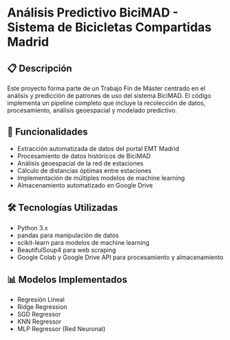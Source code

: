 # Análisis Predictivo BiciMAD - Sistema de Bicicletas Compartidas Madrid

## 📋 Descripción
Este proyecto forma parte de un Trabajo Fin de Máster centrado en el análisis y predicción de patrones de uso del sistema BiciMAD. El código implementa un pipeline completo que incluye la recolección de datos, procesamiento, análisis geoespacial y modelado predictivo.

## 🚀 Funcionalidades
- Extracción automatizada de datos del portal EMT Madrid
- Procesamiento de datos históricos de BiciMAD
- Análisis geoespacial de la red de estaciones
- Cálculo de distancias óptimas entre estaciones
- Implementación de múltiples modelos de machine learning
- Almacenamiento automatizado en Google Drive

## 🛠️ Tecnologías Utilizadas
- Python 3.x
- pandas para manipulación de datos
- scikit-learn para modelos de machine learning
- BeautifulSoup4 para web scraping
- Google Colab y Google Drive API para procesamiento y almacenamiento

## 📊 Modelos Implementados
- Regresión Lineal
- Ridge Regression
- SGD Regressor
- KNN Regressor
- MLP Regressor (Red Neuronal)
